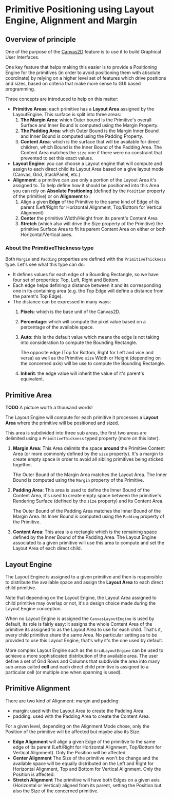 # Primitive Positioning using Layout Engine, Alignment and Margin

## Overview of principle

One of the purpose of the [Canvas2D](http://doc.babylonjs.com/overviews/Canvas2D_Home) feature is to use it to build Graphical User Interfaces.

One key feature that helps making this easier is to provide a Positioning Engine for the primitives (in order to avoid positioning them with absolute coordinate) by relying on a higher level set of features which drive positions and sizes, based on criteria that make more sense to GUI based programming.

Three concepts are introduced to help on this matter:

 - **Primitive Areas**: each primitive has a **Layout Area** assigned by the LayoutEngine. This surface is split into three areas:
    1. **The Margin Area**: which Outer bound is the Primitive's overall Surface and Inner Bound is computed using the Margin Property.
    2. **The Padding Area**: which Outer Bound is the Margin Inner Bound and Inner Bound is computed using the Padding Property.
    3. **Content Area**: which is the surface that will be available for direct children, which Bound is the Inner Bound of the Padding Area. The Content Area matches the `size` one if there were no constraint that prevented to set this exact values.
 - **Layout Engine**: you can choose a Layout engine that will compute and assign to each direct child its  Layout Area based on a give layout mode (Canvas, Grid, StackPanel, etc.)
 - **Alignment**: a primitive can use only a portion of the Layout Area it's assigned to. To help define how it should be positioned into this Area you can rely on **Absolute Positioning** (defined by the `Position` property of the primitive) or on **Alignment** to :
    1. Align a given **Edge** of the Primitive to the same kind of Edge of its parent (Left/Right for Horizontal Alignment, Top/Bottom for Vertical Alignment)
    2. **Center** the primitive Width/Height from its parent's Content Area 
    3. **Stretch** (which also will drive the Size property of the Primitive) the primitive Surface Area to fit its parent Content Area on either or both Horizontal/Vertical axes.

### About the PrimitiveThickness type

Both `Margin` and `Padding` properties are defined with the `PrimitiveThickness` type. Let's see what this type can do:

 - It defines values for each edge of a Bounding Rectangle, so we have four set of properties: Top, Left, Right and Bottom.
 - Each edge helps defining a distance between it and its corresponding one in its containing area (e.g. the Top Edge will define a distance from the parent's Top Edge).
 - The distance can be expressed in many ways:
    1. **Pixels**: which is the base unit of the Canvas2D.
    2. **Percentage**: which will compute the pixel value based on a percentage of the available space.
    3. **Auto**: this is the default value which means the edge is not taking into consideration to compute the Bounding Rectangle.
    
        The opposite edge (Top for Bottom, Right for Left and vice and versa) as well as the Primitive `size` Width or Height (depending on the concerned axis) will be use to compute the Bounding Rectangle.
    4. **Inherit**: the edge value will inherit the value of it's parent's equivalent.
 
## Primitive Area

**TODO** A picture worth a thousand words!

The Layout Engine will compute for each primitive it processes a **Layout Area** where the primitive will be positioned and sized.

This area is subdivided into three sub areas, the first two areas are delimited using a `PrimitiveThickness` typed property (more on this later).

1. **Margin Area**: This Area delimits the space **around** the Primitive Content Area (or more commonly defined by the `size` property). It's a margin to create empty space in order to avoid all sibling primitives being sticked together.

    The Outer Bound of the Margin Area matches the Layout Area. The Inner Bound is computed using the `Margin` property of the Primitive.

2. **Padding Area**: This area is used to define the Inner Bound of the Content Area, it's used to create empty space between the primitive's Rendering Surface (defined by the `size` property) and its Content Area.

    The Outer Bound of the Padding Area matches the Inner Bound of the Margin Area. Its Inner Bound is computed using the `Padding` property of the Primitive.

3. **Content Area**: This area is a rectangle which is the remaining space defined by the Inner Bound of the Padding Area. The Layout Engine associated to a given primitive will use this area to compute and set the Layout Area of each direct child.


## Layout Engine

The Layout Engine is assigned to a given primitive and then is responsible to distribute the available space and assign the **Layout Area** to each direct child primitive.

Note that depending on the Layout Engine, the Layout Area assigned to child primitive may overlap or not, it's a design choice made during the Layout Engine conception.

When no Layout Engine is assigned the `CanvasLayoutEngine` is used by default, its role is fairly easy: it assigns the whole Content Area of the primitive its assigned to as the Layout Area to use for each child. That's it, every child primitive share the same Area. No particular setting as to be provided to use this Layout Engine, that's why it's the one used by default.

More complex Layout Engine such as the `GridLayoutEngine` can be used to achieve a more sophisticated distribution of the available area. The user define a set of Grid Rows and Columns that subdivide the area into many sub areas called **cell** and each direct child primitive is assigned to a particular cell (or multiple one when spanning is used).

## Primitive Alignment

There are two kind of Alignment: margin and padding:

 - margin: used with the Layout Area to create the Padding Area.
 - padding: used with the Padding Area to create the Content Area.

For a given level, depending on the Alignment Mode chose, only the Position of the primitive will be affected but maybe also its Size.

 - **Edge Alignment** will align a given Edge of the primitive to the same edge of its parent (Left/Right for Horizontal Alignment, Top/Bottom for Vertical Alignment). Only the Position will be affected.
 - **Center Alignment** The Size of the primitive won't be change and the available space will be equally distributed on the Left and Right for Horizontal Alignment, Top and Bottom for Vertical Alignment. Only the Position is affected.
 - **Stretch Alignment** The primitive will have both Edges on a given axis (Horizontal or Vertical) aligned from its parent, setting the Position but also the Size of the concerned primitive.












